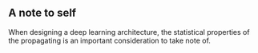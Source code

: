 ## A note to self

When designing a deep learning architecture, the statistical properties of the propagating is an important consideration to take note of. 